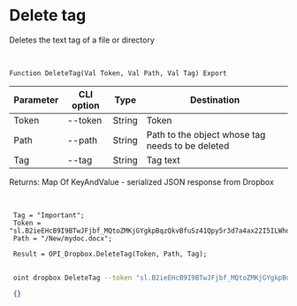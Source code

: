 ﻿---
sidebar_position: 3
---

# Delete tag
 Deletes the text tag of a file or directory


<br/>


`Function DeleteTag(Val Token, Val Path, Val Tag) Export`

 | Parameter | CLI option | Type | Destination |
 |-|-|-|-|
 | Token | --token | String | Token |
 | Path | --path | String | Path to the object whose tag needs to be deleted |
 | Tag | --tag | String | Tag text |

 
 Returns: Map Of KeyAndValue - serialized JSON response from Dropbox

<br/>




```bsl title="Code example"
 Tag = "Important";
 Token = "sl.B2ieEHcB9I9BTwJFjbf_MQtoZMKjGYgkpBqzQkvBfuSz41Qpy5r3d7a4ax22I5ILWhd9KLbN5L...";
 Path = "/New/mydoc.docx";
 
 Result = OPI_Dropbox.DeleteTag(Token, Path, Tag);
```
	


```sh title="CLI command example"
 
 oint dropbox DeleteTag --token "sl.B2ieEHcB9I9BTwJFjbf_MQtoZMKjGYgkpBqzQkvBfuSz41Qpy5r3d7a4ax22I5ILWhd9KLbN5L..." --path %path% --tag %tag%

```

```json title="Result"
 {}
```
